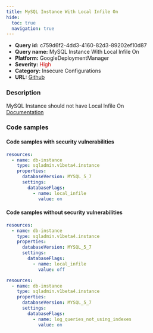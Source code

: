 ```yaml
---
title: MySQL Instance With Local Infile On
hide:
  toc: true
  navigation: true
---
```


<style>
  .highlight .hll {
    background-color: #ff171742;
  }
  .md-content {
    max-width: 1100px;
    margin: 0 auto;
  }
</style>

-   **Query id:** c759d6f2-4dd3-4160-82d3-89202ef10d87
-   **Query name:** MySQL Instance With Local Infile On
-   **Platform:** GoogleDeploymentManager
-   **Severity:** <span style="color:#C00">High</span>
-   **Category:** Insecure Configurations
-   **URL:** [Github](https://github.com/Checkmarx/kics/tree/master/assets/queries/googleDeploymentManager/gcp/mysql_instance_with_local_infile_on)

### Description
MySQL Instance should not have Local Infile On<br>
[Documentation](https://cloud.google.com/sql/docs/mysql/admin-api/rest/v1beta4/instances)

### Code samples
#### Code samples with security vulnerabilities
```yaml title="Positive test num. 1 - yaml file" hl_lines="8"
resources:
  - name: db-instance
    type: sqladmin.v1beta4.instance
    properties:
      databaseVersion: MYSQL_5_7
      settings:
        databaseFlags:
          - name: local_infile
            value: on

```


#### Code samples without security vulnerabilities
```yaml title="Negative test num. 1 - yaml file"
resources:
  - name: db-instance
    type: sqladmin.v1beta4.instance
    properties:
      databaseVersion: MYSQL_5_7
      settings:
        databaseFlags:
          - name: local_infile
            value: off

```
```yaml title="Negative test num. 2 - yaml file"
resources:
  - name: db-instance
    type: sqladmin.v1beta4.instance
    properties:
      databaseVersion: MYSQL_5_7
      settings:
        databaseFlags:
          - name: log_queries_not_using_indexes
            value: on

```
